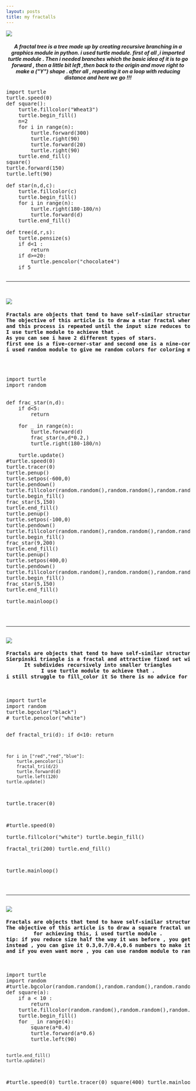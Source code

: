 ```yaml
---
layout: posts
title: my fractalls
---
```

<img src="../assets/images/6.png">
<h5 style="text-align:center;">A fractal tree is a tree made up by creating recursive branching in a graphics module in python.
i used turtle module.
first of all ,i imported turtle module .
Then i needed branches which the basic idea of it is to go forward , then a little bit left ,then back to the origin and move right to make a ("Y") shape .
after all , repeating it on a loop with reducing distance and here we go !!!</h5>

<pre>
import turtle
turtle.speed(0)
def square():
    turtle.fillcolor("Wheat3")
    turtle.begin_fill()
    n=2
    for i in range(n):
        turtle.forward(300)
        turtle.right(90)   
        turtle.forward(20)
        turtle.right(90)
    turtle.end_fill() 
square()    
turtle.forward(150)
turtle.left(90)

def star(n,d,c):
    turtle.fillcolor(c)
    turtle.begin_fill()
    for i in range(n):
        turtle.right(180-180/n)
        turtle.forward(d)
    turtle.end_fill() 

def tree(d,r,s):
    turtle.pensize(s)
    if d<1 :
        return
    if d>=20:
        turtle.pencolor("chocolate4")
    if 5<d<20:
        turtle.pencolor("DarkOrange")  
    if d<=5:
        turtle.pencolor("Red")    
    turtle.forward(d)
    turtle.left(r)
    tree(0.7*d,r,s*0.7)
    turtle.right(2*r)
    tree(0.7*d,r,s*0.7)
    turtle.left(r)
    turtle.backward(d)
    
    if 9<d<20:
        turtle.pencolor("DarkOrange")
        star(7,25,"DarkOrange")
turtle.tracer(0)
tree(80,35,6)
turtle.update()
turtle.exitonclick()
</pre>
<hr>

<img src="../assets/images/Screenshot 2023-11-11 002324.png">
<h4 style="align-center:center;">Fractals are objects that tend to have self-similar structures repeated a finite number of times.
The objective of this article is to draw a star fractal where a star structure is drawn on each corner of the star
and this process is repeated until the input size reduces to a value of x.
I use turtle module to achieve that .
As you can see i have 2 different types of stars.
first one is a five-corner-star and second one is a nine-corner-star.
i used random module to give me random colors for coloring my stars!!</h4>

<pre>import turtle
import random


def frac_star(n,d):
    if d<5:
        return

    for _ in range(n):
        turtle.forward(d)
        frac_star(n,d*0.2,)
        turtle.right(180-180/n)
   
    turtle.update()
#turtle.speed(0)
turtle.tracer(0)
turtle.penup()    
turtle.setpos(-600,0)   
turtle.pendown() 
turtle.fillcolor(random.random(),random.random(),random.random())
turtle.begin_fill()
frac_star(5,150)
turtle.end_fill()
turtle.penup()
turtle.setpos(-100,0)   
turtle.pendown() 
turtle.fillcolor(random.random(),random.random(),random.random())
turtle.begin_fill() 
frac_star(9,200)
turtle.end_fill()
turtle.penup()
turtle.setpos(400,0)   
turtle.pendown()
turtle.fillcolor(random.random(),random.random(),random.random())
turtle.begin_fill()   
frac_star(5,150)
turtle.end_fill()

turtle.mainloop()        
</pre>
<hr>
<img src="../assets/images/Screenshot 2023-11-11 202713.png">
<h4 style="text-align:center;">Fractals are objects that tend to have self-similar structures repeated a finite number of times.
Sierpinski triangle is a fractal and attractive fixed set with the overall shape of an equilateral triangle.
It subdivides recursively into smaller triangles
I use turtle module to achieve that .
i still struggle to fill_color it So there is no advice for you ~~~</h4>
<pre>import turtle
import random
turtle.bgcolor("black")
# turtle.pencolor("white")

def fractal_tri(d):
    if d<10:
        return

    for i in ["red","red","blue"]:
        turtle.pencolor(i)
        fractal_tri(d/2)
        turtle.forward(d)
        turtle.left(120)
    turtle.update()
turtle.tracer(0)    

#turtle.speed(0)   
turtle.fillcolor("white")
turtle.begin_fill()     
fractal_tri(200)
turtle.end_fill()        

turtle.mainloop()</pre>
<hr>
<img src="../assets/images/Screenshot 2023-11-11 203027.png">
<h4 style="text-align:center;">Fractals are objects that tend to have self-similar structures repeated a finite number of times.
The objective of this article is to draw a square fractal until the input size reduces to a value of x.
for achieving this, i used turtle module .
tip: if you reduce size half the way it was before , you get a grade page which is not very interesting!!
instead , you can give it 0.3,0.7/0.4,0.6 numbers to make it more thrilling!!
and if you even want more , you can use random module to randomize its colors!</h4>
<pre>import turtle
import random
#turtle.bgcolor(random.random(),random.random(),random.random())
def square(a):
    if a < 10 :
        return
    turtle.fillcolor(random.random(),random.random(),random.random())
    turtle.begin_fill()
    for _ in range(4):
        square(a*0.4)
        turtle.forward(a*0.6)
        turtle.left(90)
    
    turtle.end_fill()    
    turtle.update()
#turtle.speed(0)
turtle.tracer(0)
square(400) 
turtle.mainloop()
</pre>
